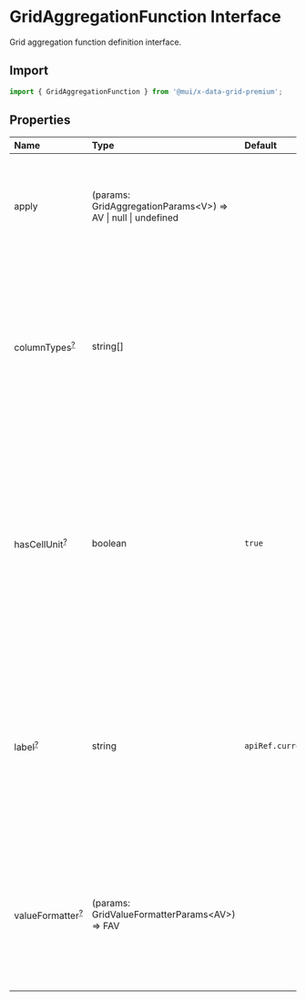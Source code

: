 # GridAggregationFunction Interface

<p class="description">Grid aggregation function definition interface.</p>

## Import

```js
import { GridAggregationFunction } from '@mui/x-data-grid-premium';
```

## Properties

| Name                                                                                                                                                                                                         | Type                                                                                                  | Default                                                                                                       | Description                                                                                                                                                                                |
| :----------------------------------------------------------------------------------------------------------------------------------------------------------------------------------------------------------- | :---------------------------------------------------------------------------------------------------- | :------------------------------------------------------------------------------------------------------------ | :----------------------------------------------------------------------------------------------------------------------------------------------------------------------------------------- |
| <span class="prop-name">apply [<span class="plan-premium" title="Premium plan"></span>](https://mui.com/store/items/material-ui-premium/)</span>                                                             | <span class="prop-type">(params: GridAggregationParams&lt;V&gt;) =&gt; AV \| null \| undefined</span> |                                                                                                               | Function that takes the current cell values and generates the aggregated value.                                                                                                            |
| <span class="prop-name optional">columnTypes<sup><abbr title="optional">?</abbr></sup> [<span class="plan-premium" title="Premium plan"></span>](https://mui.com/store/items/material-ui-premium/)</span>    | <span class="prop-type">string[]</span>                                                               |                                                                                                               | Column types supported by this aggregation function.<br />If not defined, all types are supported (in most cases this property should be defined).                                         |
| <span class="prop-name optional">hasCellUnit<sup><abbr title="optional">?</abbr></sup> [<span class="plan-premium" title="Premium plan"></span>](https://mui.com/store/items/material-ui-premium/)</span>    | <span class="prop-type">boolean</span>                                                                | <span class="prop-default">`true`</span>                                                                      | Indicates if the aggregated value have the same unit as the cells used to generate it.<br />It can be used to apply a custom cell renderer only if the aggregated value has the same unit. |
| <span class="prop-name optional">label<sup><abbr title="optional">?</abbr></sup> [<span class="plan-premium" title="Premium plan"></span>](https://mui.com/store/items/material-ui-premium/)</span>          | <span class="prop-type">string</span>                                                                 | <span class="prop-default">`apiRef.current.getLocaleText('aggregationFunctionLabel{capitalize(name)})`</span> | Label of the aggregation function.<br />Will be used to add a label on the footer of the grouping column when this aggregation function is the only one being used.                        |
| <span class="prop-name optional">valueFormatter<sup><abbr title="optional">?</abbr></sup> [<span class="plan-premium" title="Premium plan"></span>](https://mui.com/store/items/material-ui-premium/)</span> | <span class="prop-type">(params: GridValueFormatterParams&lt;AV&gt;) =&gt; FAV</span>                 |                                                                                                               | Function that allows to apply a formatter to the aggregated value.<br />If not defined, the grid will use the formatter of the column.                                                     |
